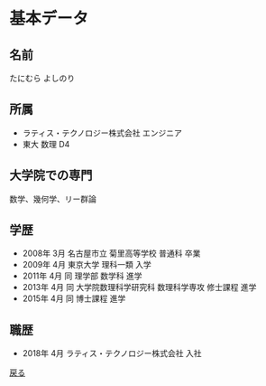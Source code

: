 # 基本データ

## 名前
たにむら よしのり

## 所属
- ラティス・テクノロジー株式会社 エンジニア
- 東大 数理 D4

## 大学院での専門
数学、幾何学、リー群論

## 学歴
- 2008年 3月 名古屋市立 菊里高等学校 普通科 卒業
- 2009年 4月 東京大学 理科一類 入学
- 2011年 4月 同 理学部 数学科 進学
- 2013年 4月 同 大学院数理科学研究科 数理科学専攻 修士課程 進学
- 2015年 4月 同 博士課程 進学

## 職歴
- 2018年 4月 ラティス・テクノロジー株式会社 入社  
  
  
[戻る](https://ytanimura.github.io/yotabaito/)

